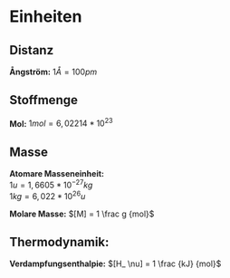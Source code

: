# Einheiten

## Distanz

**Ångström:** $1Å = 100 pm$

## Stoffmenge

**Mol:** $1mol = 6,02214 * 10^{23}$

## Masse

**Atomare Masseneinheit:** </br>
    $1u = 1,6605 * 10^{-27} kg$ </br>
    $1kg = 6,022 * 10^{26} u$

**Molare Masse:** $[M] = 1 \frac g {mol}$

## Thermodynamik:

**Verdampfungsenthalpie:** $[H_ \nu] = 1 \frac {kJ} {mol}$
